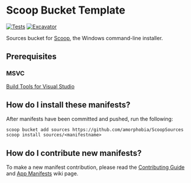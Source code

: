 # Scoop Bucket Template

[![Tests](https://github.com/amorphobia/ScoopSources/actions/workflows/ci.yml/badge.svg)](https://github.com/amorphobia/ScoopSources/actions/workflows/ci.yml) [![Excavator](https://github.com/amorphobia/ScoopSources/actions/workflows/excavator.yml/badge.svg)](https://github.com/amorphobia/ScoopSources/actions/workflows/excavator.yml)

Sources bucket for [Scoop](https://scoop.sh), the Windows command-line installer.

## Prerequisites

### MSVC

[Build Tools for Visual Studio](https://visualstudio.microsoft.com/downloads/?q=build+tools)

## How do I install these manifests?

After manifests have been committed and pushed, run the following:

```pwsh
scoop bucket add sources https://github.com/amorphobia/ScoopSources
scoop install sources/<manifestname>
```

## How do I contribute new manifests?

To make a new manifest contribution, please read the [Contributing
Guide](https://github.com/ScoopInstaller/.github/blob/main/.github/CONTRIBUTING.md)
and [App Manifests](https://github.com/ScoopInstaller/Scoop/wiki/App-Manifests)
wiki page.
